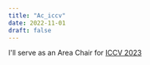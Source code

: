 ```yaml
---
title: "Ac_iccv"
date: 2022-11-01
draft: false
---
```


I'll serve as an Area Chair for <a href="https://iccv2023.thecvf.com">ICCV 2023</a>